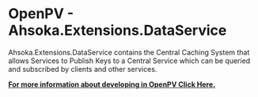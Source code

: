 ﻿# OpenPV - Ahsoka.Extensions.DataService

Ahsoka.Extensions.DataService contains the Central Caching System
that allows Services to Publish Keys to a Central Service which
can be queried and subscribed by clients and other services.
&nbsp;

**[For more information about developing in OpenPV Click Here.](https://support.enovationcontrols.com/hc/en-us)**
